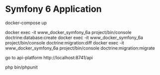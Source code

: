 Symfony 6 Application
========================
docker-compose up

docker exec -it www_docker_symfony_6a project/bin/console doctrine:database:create
docker exec -it www_docker_symfony_6a project/bin/console doctrine:migration:diff
docker exec -it www_docker_symfony_6a project/bin/console doctrine:migration:migrate

go to api-platform  http://localhost:8741/api

php bin/phpunit

